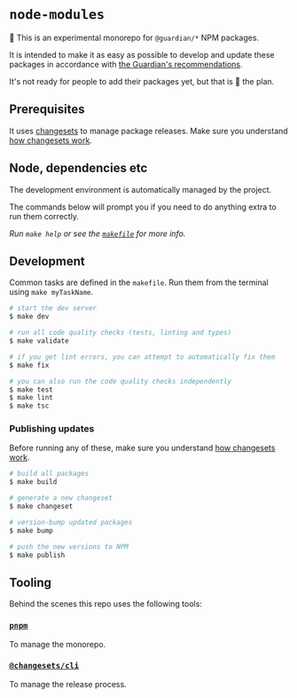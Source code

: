 # `node-modules`

🧪 This is an experimental monorepo for `@guardian/*` NPM packages.

It is intended to make it as easy as possible to develop and update these packages in accordance with [the Guardian's recommendations](https://github.com/guardian/recommendations/blob/main/npm-packages.md).

It's not ready for people to add their packages yet, but that is 💯 the plan.

## Prerequisites

It uses [changesets](https://github.com/atlassian/changesets) to manage package releases. Make sure you understand [how changesets work](https://github.com/atlassian/changesets/blob/main/docs/detailed-explanation.md).

## Node, dependencies etc

The development environment is automatically managed by the project.

The commands below will prompt you if you need to do anything extra to run them correctly.

_Run `make help` or see the [`makefile`](./makefile) for more info._

## Development

Common tasks are defined in the `makefile`. Run them from the terminal using `make myTaskName`.

```bash
# start the dev server
$ make dev

# run all code quality checks (tests, linting and types)
$ make validate

# if you get lint errors, you can attempt to automatically fix them
$ make fix

# you can also run the code quality checks independently
$ make test
$ make lint
$ make tsc
```

### Publishing updates

Before running any of these, make sure you understand [how changesets work](https://github.com/atlassian/changesets/blob/main/docs/detailed-explanation.md).

```bash
# build all packages
$ make build

# generate a new changeset
$ make changeset

# version-bump updated packages
$ make bump

# push the new versions to NPM
$ make publish
```

## Tooling

Behind the scenes this repo uses the following tools:

### [`pnpm`](https://pnpm.io/)

To manage the monorepo.

### [`@changesets/cli`](https://github.com/atlassian/changesets)

To manage the release process.
